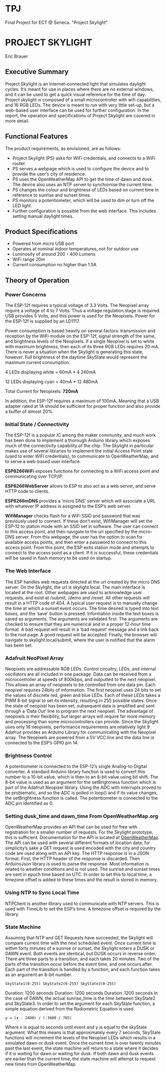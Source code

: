 # TPJ
Final Project for ECT @ Seneca. "Project Skylight"

# PROJECT SKYLIGHT
Eric Brauer 

## Executive Summary
Project Skylight is an Internet-connected light that simulates daylight cycles. It’s meant for
use in places where there are no external windows, and it can be used to get a quick visual
reference for the time of day. Project skylight is composed of a small microcontroller with wifi
capabilities, and 16 RGB LEDs. The device is meant to run with very little set-up, but a
web-based user interface can be used for further configuration. In the report, the operation
and specifications of Project Skylight are covered in more detail.

## Functional Features
The product requirements, as envisioned, are as follows:
- Project Skylight (PS) asks for WiFi credentials, and connects to a WiFi router.
- PS serves a webpage which is used to configure the device and to provide the user’s
city of residence.
- PS uses the OpenWeatherMap API to get the time of dawn and dusk. The device
also uses an NTP server to synchronise the current time.
- PS changes the colour and brightness of LEDs based on current time in reference to
sunrise and sunset times.
- PS monitors a potentiometer, which will be used to dim or turn off the LED light.
- Further configuration is possible from the web interface. This includes setting manual
daylight times.

## Product Specifications
- Powered from micro USB port
- Operates at nominal indoor temperatures, not for outdoor use
- Luminosity of around 200 - 400 Lumens
- WiFi range 20m
- Current consumption no higher than 1.5A

## Theory of Operation
### Power Concerns
The ESP-12f requires a typical voltage of 3.3 Volts. The Neopixel array require a voltage of 4
to 7 Volts. Thus a voltage regulation stage is required. USB provides 5 Volts, and this power
is used for the Neopixels. Power for the ESP-12f is supplied by an LD1117.

Power consumption is based heavily on several factors: transmission and reception by the
WiFi module on the ESP-12f, signal strength of the same, and brightness levels of the
Neopixels. If a single Neopixel is set to white with maximum brightness, then each of its
three RGB LEDs requires 20 mA. There is never a situation when the Skylight is generating
this state, however. Full brightness of the daytime SkyState would represent the maximum
current consumption.

4 LEDs displaying white = 60mA * 4 240mA

12 LEDs displaying cyan = 40mA * 12 480mA

Total Current for Neopixels: **720mA**

In addition, the ESP-12f requires a maximum of 100mA. Meaning that a USB adapter rated
at 1A should be sufficient for proper function and also provide a buffer of almost 20%.

### Initial State / Connectivity
The ESP-12f is a popular IC among the maker community, and much work has been done to
implement a thorough Arduino library which exposes much of the connectivity capability of
the chip. The Skylight in particular makes use of several libraries to implement the initial
Access Point state (used to enter WiFi credentials), to communicate to OpenWeatherMap,
and to serve a web-based user interface.

**ESP8266WiFi** exposes functions for connecting to a WiFi access point and communicating
over TCP/IP.

**ESP8266WebServer** allows to ESP to also act as a web server, and serve HTTP code to
clients.

**ESP8266mDNS** provides a ‘micro DNS’ server which will associate a URL with whatever IP
address is assigned to the ESP’s web server.

**WifiManager** checks flash for a WiFi SSID and password that was previously used to
connect. If these don’t exist, WifiManager will set the ESP-12 to station mode with an SSID
set in software. The user can connect to this access point, and then navigate to the url
specified by the micro-DNS server. From this webpage, the user has the option to scan for
available access points, and then enter a password to connect to this access point. From
this point, the ESP exits station mode and attempts to connect to the access point as a
client. If it is successful, these credentials will be saved in flash memory to be used on
startup.

### The Web Interface
The ESP handles web requests directed at the url created by the micro DNS server. On the
Skylight, the url is skylight.local. The main interface is located at the root. Other webpages
are used to acknowledge user requests, and exist at /submit, /demo and /reset. All other
requests will result in a HTTP code of 404.
A typical user request is to manually change the time at which a sunset event occurs. The
time desired is typed into text boxes, and the ‘save’ button is pressed. Information inside the
text boxes is saved as arguments. The arguments are validated first. The arguments are
checked to ensure that they are numerical and in a proper 12-hour time format. A bad
request will result in a ‘bad request’ message and a link back to the root page. A good
request will be accepted. Finally, the browser will navigate to skylight.local/submit, where the
user is notified that the alarm has been set.

### Adafruit NeoPixel Array
Neopixels are addressable RGB LEDs. Control circuitry, LEDs, and internal oscillators are all
included in one package. Data can be received from a microcontroller at speeds of 800kbps,
and outputted to the next neopixel. This allows an array of neopixels to be controlled from
one data pin.
Each neopixel requires 24bits of information. The first neopixel uses 24 bits to set the values
of discrete red, green and blue LEDs. Each of these LEDs takes a PWM 8-bit signal to set its
intensity, resulting in 255 possible states. Once the state of neopixel has been set,
subsequent data is amplified and sent through a ‘Data Out’ line to program the next
neopixel. The advantage of neopixels is their flexibility, but larger arrays will require far more
memory and processing than some microcontrollers can provide. Since the Skylight uses
only 16 neopixels, performance requirements are relatively light.9
Adafruit provides an Arduino Library for communicating with the Neopixel array. The
Neopixels are powered from a 5V VCC line and the data line is connected to the ESP’s
GPIO pin 14.
### Brightness Control
A potentiometer is connected to the ESP-12’s single Analog-to-Digital converter. A standard
Arduino library function is used to convert this number to a 10-bit value, which is then to an
8-bit value using bit shift. The 8-bit value is used as an argument for the setBrightness
function which is part of the Adafruit Neopixel library. Using the ADC with interrupts proved
to be problematic, and so the ADC is polled in loop() and if its value changes, the
setBrightness function is called. The potentiometer is connected to the ADC pin identified as
0.
### Setting dusk_time and dawn_time From OpenWeatherMap.org
OpenWeatherMap provides an API that can be used for free with registration for a smaller
number of requests. For the Skylight prototype, this is sufficient. Documentation for the API
is located at ​ [OpenWeatherMap](http://openweathermap.org/current).​ The API can be used with several different
formats of location data; for simplicity’s sake a GET request is used encoded with the city
and country code are used along with an API key.
The HTTP response is in a JSON format. First, the HTTP header of the response is
discarded. Then ArduinoJson library is used to parse the response. Most information is
related to weather conditions and is not used. The sunrise and sunset times are sent in
epoch time based on UTC. In order to set this to local time, a timezone offset is added to
these times and the result is stored in memory.
### Using NTP to Sync Local Time
NTPClient is another library used to communicate with NTP servers. This is used with
TimeLib to set the ESP’s time. A timezone offset is required by the library.
### State Machine
Assuming that NTP and GET Requests have succeeded, the Skylight will compare current
time with the next scheduled event. Once current time is within forty minutes of a sunrise or
sunset, the Skylight enters a DUSK or DAWN event. Both events are identical, but DUSK
occurs in reverse order.
There are three parts to a transition, and each takes 20 minutes. Two of the parts of the
transition occur before the event time, and one occurs after. Each part of the transition is
handled by a function, and each function takes as an argument an 8-bit number.

`SkyState1(0-255) SkyState2(0-255) SkyState3(0-255)`

Duration: 1200 seconds Duration: 1200 seconds Duration: 1200 seconds
In the case of DAWN, the actual sunrise_time is the time between SkyState2 and SkyState3.
In order to set the argument for each SkyState function, a simple equation derived from the
Radiometric Equation is used.

`y = (x - 2400) / (-3600 / 765)`

Where x is equal to seconds until event and y is equal to the skyState argument.
What this means is that approximately every 7 seconds, SkyState functions will increment
the levels of the Neopixel LEDs which results in a simulated dawn or dusk event. Once the
current time is over twenty minutes past the last event, the state machine will return to a
state where it decides if it is waiting for dawn or waiting for dusk. If both dawn and dusk
events are earlier than the current time, the state machine will attempt to request new times
from OpenWeatherMap.
